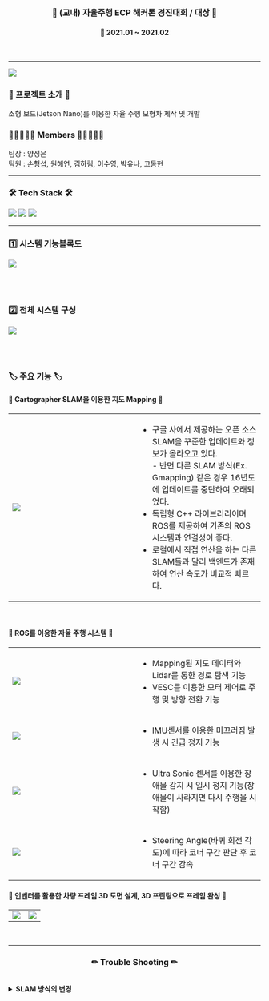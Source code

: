 <h3 align="center"><b>📰 (교내) 자율주행 ECP 해커톤 경진대회 / 대상 📰</b></h3>
<h4 align="center">📆 2021.01 ~ 2021.02</h4>
<br>

---

<img src="https://user-images.githubusercontent.com/57797592/152646238-511fae04-be62-46ab-ab8c-26443bb9cd71.png" />
<h3><b>🎫 프로젝트 소개 🎫</b></h3>
소형 보드(Jetson Nano)를 이용한 자율 주행 모형차 제작 및 개발

<br>
<h3><b>👨🏻‍🤝‍👨🏻 Members 👨🏻‍🤝‍👨🏻</b></h3>
팀장 : 양성은
<br>팀원 : 손형섭, 원해연, 김하림, 이수영, 박유나, 고동현

---

<h3><b>🛠 Tech Stack 🛠</b></h3>
<p>
<img src="https://img.shields.io/badge/JetsonNano-FC5230?style=for-the-badge&logo=JetsonNano&logoColor=white">
<img src="https://img.shields.io/badge/C-ED8B00?style=for-the-badge&logo=C&logoColor=white"/>
<img src="https://img.shields.io/badge/Python-1F497D?style=for-the-badge&logo=Python&logoColor=white">
</p>

---

<h3><b>1️⃣ 시스템 기능블록도</b></h3>
<img src="https://user-images.githubusercontent.com/57797592/152645931-c0e06ca0-c686-4967-aaa7-ee95223fcdb3.png" />

<br><br>
<h3><b>2️⃣ 전체 시스템 구성</b></h3>
<img src="https://user-images.githubusercontent.com/57797592/152645959-9710cd76-5e65-4b85-b54f-7375a6128a69.png" />

<br><br>
<h3><b>🏷 주요 기능 🏷</b></h3>
<h4><b>📰 Cartographer SLAM을 이용한 지도 Mapping 📰</b></h4>
<table width="100%">
    <tr>
        <td width="50%"><img src="https://user-images.githubusercontent.com/57797592/152646607-e7110654-dd29-42a6-9213-81f2d2905807.gif" /></td>
        <td width="50%">
            <ul>
                <li>구글 사에서 제공하는 오픈 소스 SLAM을 꾸준한 업데이트와 정보가 올라오고 있다.<br>- 반면 다른 SLAM 방식(Ex. Gmapping) 같은 경우 16년도에 업데이트를 중단하여 오래되었다.</li>
                <li>독립형 C++ 라이브러리이며 ROS를 제공하여 기존의 ROS 시스템과 연결성이 좋다.</li>
                <li>로컬에서 직접 연산을 하는 다른 SLAM들과 달리 백엔드가 존재하여 연산 속도가 비교적 빠르다.</li>
            </ul>
        </td>
    </tr>
</table>

<br>
<h4><b>📰 ROS를 이용한 자율 주행 시스템 📰</b></h4>
<table width="100%">
    <tr>
        <td width="50%"><img src="https://user-images.githubusercontent.com/57797592/152646948-40930219-fddf-431e-be9f-283b566a8d14.png" /></td>
        <td width="50%">
            <ul>
                <li>Mapping된 지도 데이터와 Lidar를 통한 경로 탐색 기능</li>
                <li>VESC를 이용한 모터 제어로 주행 및 방향 전환 기능</li>
            </ul>
        </td>
    </tr>
	  <tr>
        <td width="50%"><img src="https://user-images.githubusercontent.com/57797592/152646709-a277df72-b8f5-4aa3-9258-687498e9cdfb.gif" /></td>
        <td width="50%">
            <ul>
                <li>IMU센서를 이용한 미끄러짐 발생 시 긴급 정지 기능</li>
            </ul>
        </td>
    </tr>
    <tr>
        <td width="50%"><img src="https://user-images.githubusercontent.com/57797592/152646673-8826ba4f-6b98-416c-a287-8bff47a4cb24.gif" /></td>
        <td width="50%">
            <ul>
                <li>Ultra Sonic 센서를 이용한 장애물 감지 시 일시 정지 기능(장애물이 사라지면 다시 주행을 시작함)</li>
            </ul>
        </td>
    </tr>
	  <tr>
        <td width="50%"><img src="https://user-images.githubusercontent.com/57797592/152646771-b27bac96-428c-4ae7-b869-05ed4601448e.gif" /></td>
        <td width="50%">
            <ul>
                <li>Steering Angle(바퀴 회전 각도)에 따라 코너 구간 판단 후 코너 구간 감속</li>
            </ul>
        </td>
    </tr>
</table>

<h4><b>📰 인벤터를 활용한 차량 프레임 3D 도면 설계, 3D 프린팅으로 프레임 완성 📰</b></h4>
<table width="100%">
    <tr>
        <td width="50%"><img src="https://user-images.githubusercontent.com/57797592/152647038-74fc0582-1c10-4dd1-b530-b4f355642c78.png" /></td>
        <td width="50%"><img src="https://user-images.githubusercontent.com/57797592/152647018-d4def209-c050-4263-a38d-0dca395a1ebc.png" /></td>
    </tr>
</table>
<br>

---

<h3 align="center"><b>✏ Trouble Shooting ✏</b></h3>
<br>
<details>
    <summary>
        <b>SLAM 방식의 변경</b>
    </summary>
    <br>자세히 보기 : https://indecisive-viscount-244.notion.site/Cartographer-SLAM-7a1b7dfd51bf46389a185ce661fec740
</details>
